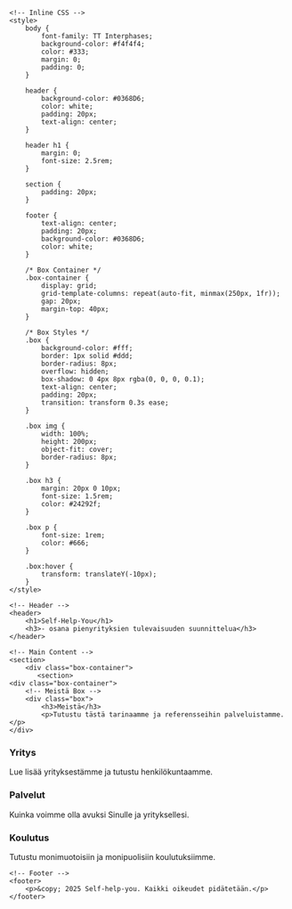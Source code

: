 <html lang="en">
<head>
    <meta charset="UTF-8">
    <meta name="viewport" content="width=device-width, initial-scale=1.0">
    <title>Self-Help-You</title>

    <!-- Inline CSS -->
    <style>
        body {
            font-family: TT Interphases;
            background-color: #f4f4f4;
            color: #333;
            margin: 0;
            padding: 0;
        }

        header {
            background-color: #0368D6;
            color: white;
            padding: 20px;
            text-align: center;
        }

        header h1 {
            margin: 0;
            font-size: 2.5rem;
        }

        section {
            padding: 20px;
        }

        footer {
            text-align: center;
            padding: 20px;
            background-color: #0368D6;
            color: white;
        }

        /* Box Container */
        .box-container {
            display: grid;
            grid-template-columns: repeat(auto-fit, minmax(250px, 1fr));
            gap: 20px;
            margin-top: 40px;
        }

        /* Box Styles */
        .box {
            background-color: #fff;
            border: 1px solid #ddd;
            border-radius: 8px;
            overflow: hidden;
            box-shadow: 0 4px 8px rgba(0, 0, 0, 0.1);
            text-align: center;
            padding: 20px;
            transition: transform 0.3s ease;
        }

        .box img {
            width: 100%;
            height: 200px;
            object-fit: cover;
            border-radius: 8px;
        }

        .box h3 {
            margin: 20px 0 10px;
            font-size: 1.5rem;
            color: #24292f;
        }

        .box p {
            font-size: 1rem;
            color: #666;
        }

        .box:hover {
            transform: translateY(-10px);
        }
    </style>
</head>
<body>

    <!-- Header -->
    <header>
        <h1>Self-Help-You</h1>
        <h3>- osana pienyrityksien tulevaisuuden suunnittelua</h3>
    </header>

    <!-- Main Content -->
    <section>
        <div class="box-container">
           <section>
    <div class="box-container">
        <!-- Meistä Box -->
        <div class="box">
            <h3>Meistä</h3>
            <p>Tutustu tästä tarinaamme ja referensseihin palveluistamme.</p>
    </div>
</section>
            <!-- Yritys Box -->
          <div class="box">
            <h3>Yritys</h3>
            <p>Lue lisää yrityksestämme ja tutustu henkilökuntaamme.</p>
    </div>
            <!-- Palvelut Box -->
          <div class="box">
            <h3>Palvelut</h3>
            <p>Kuinka voimme olla avuksi Sinulle ja yrityksellesi.</p>
    </div>
            <!-- Koulutus Box -->
            <div class="box">
            <h3>Koulutus</h3>
            <p>Tutustu monimuotoisiin ja monipuolisiin koulutuksiimme.</p>
    </div>
    </section>

    <!-- Footer -->
    <footer>
        <p>&copy; 2025 Self-help-you. Kaikki oikeudet pidätetään.</p>
    </footer>

</body>
</html>
